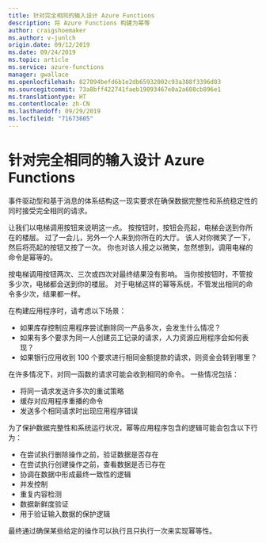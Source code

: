 ```yaml
---
title: 针对完全相同的输入设计 Azure Functions
description: 将 Azure Functions 构建为幂等
author: craigshoemaker
ms.author: v-junlch
origin.date: 09/12/2019
ms.date: 09/24/2019
ms.topic: article
ms.service: azure-functions
manager: gwallace
ms.openlocfilehash: 827094befd6b1e2db65932002c93a388f3396d03
ms.sourcegitcommit: 73a8bff422741faeb19093467e0a2a608cb896e1
ms.translationtype: HT
ms.contentlocale: zh-CN
ms.lasthandoff: 09/29/2019
ms.locfileid: "71673605"
---
```

# <a name="designing-azure-functions-for-identical-input"></a>针对完全相同的输入设计 Azure Functions

事件驱动型和基于消息的体系结构这一现实要求在确保数据完整性和系统稳定性的同时接受完全相同的请求。

让我们以电梯调用按钮来说明这一点。 按按钮时，按钮会亮起，电梯会送到你所在的楼层。 过了一会儿，另外一个人来到你所在的大厅。 该人对你微笑了一下，然后将亮起的按钮又按了一次。 你也对该人报之以微笑，忽然想到，调用电梯的命令是幂等的。

按电梯调用按钮两次、三次或四次对最终结果没有影响。 当你按按钮时，不管按多少次，电梯都会送到你的楼层。 对于电梯这样的幂等系统，不管发出相同的命令多少次，结果都一样。

在构建应用程序时，请考虑以下场景：

- 如果库存控制应用程序尝试删除同一产品多次，会发生什么情况？
- 如果有多个要求为同一人创建员工记录的请求，人力资源应用程序会如何表现？
- 如果银行应用收到 100 个要求进行相同金额提款的请求，则资金会转到哪里？

在许多情况下，对同一函数的请求可能会收到相同的命令。 一些情况包括：

- 将同一请求发送许多次的重试策略
- 缓存对应用程序重播的命令
- 发送多个相同请求时出现应用程序错误

为了保护数据完整性和系统运行状况，幂等应用程序包含的逻辑可能会包含以下行为：

- 在尝试执行删除操作之前，验证数据是否存在
- 在尝试执行创建操作之前，查看数据是否已存在
- 协调在数据中形成最终一致性的逻辑
- 并发控制
- 重复内容检测
- 数据新鲜度验证
- 用于验证输入数据的保护逻辑

最终通过确保某些给定的操作可以执行且只执行一次来实现幂等性。

